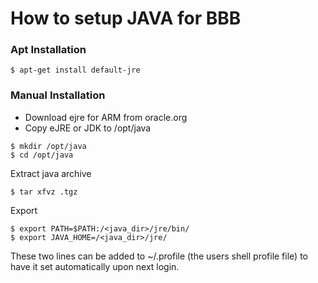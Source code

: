 # How to setup JAVA for BBB

### Apt Installation 
~~~
$ apt-get install default-jre
~~~

### Manual Installation

- Download ejre for ARM from oracle.org
- Copy eJRE or JDK to /opt/java
~~~
$ mkdir /opt/java
$ cd /opt/java
~~~
Extract java archive
~~~
$ tar xfvz .tgz
~~~
Export
~~~
$ export PATH=$PATH:/<java_dir>/jre/bin/
$ export JAVA_HOME=/<java_dir>/jre/
~~~
These two lines can be added to ~/.profile (the users shell profile file) to have it set automatically upon next login.
